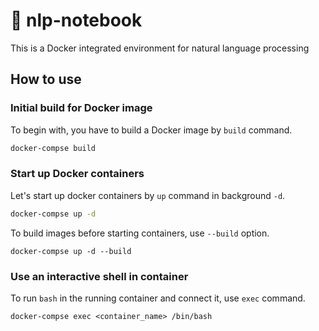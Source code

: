 # :memo: nlp-notebook
This is a Docker integrated environment for natural language processing

## How to use
### Initial build for Docker image
To begin with, you have to build a Docker image by `build` command.
```bash
docker-compse build
```

### Start up Docker containers
Let's start up docker containers by `up` command in background `-d`.
```bash
docker-compse up -d
```

To build images before starting containers, use `--build` option.
```
docker-compse up -d --build
```

### Use an interactive shell in container
To run `bash` in the running container and connect it, use `exec` command.
```
docker-compse exec <container_name> /bin/bash
```